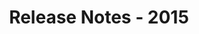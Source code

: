 ﻿---
title: Release Notes - 2015
articleTitle: Release Notes - 2015
linktitle: Release Notes - 2015
description: "Release Notes - 2015 – learn about the latest updates and fixes."
type: docs
weight: 50
url: /sharepoint/release-notes-2015/
---


